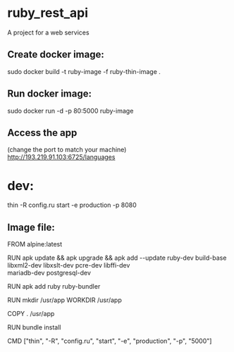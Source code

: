 # ruby_rest_api
A project for a web services

## Create docker image:

sudo docker build -t ruby-image -f ruby-thin-image .

## Run docker image:

sudo docker run -d -p 80:5000 ruby-image

## Access the app
(change the port to match your machine) <br>
http://193.219.91.103:6725/languages

# dev:

thin -R config.ru start -e production -p 8080


## Image file:

FROM alpine:latest

RUN apk update && apk upgrade &&  apk add --update ruby-dev build-base \
  libxml2-dev libxslt-dev pcre-dev libffi-dev \
  mariadb-dev postgresql-dev

RUN apk add ruby ruby-bundler

RUN mkdir /usr/app
WORKDIR /usr/app

COPY . /usr/app

RUN bundle install

CMD ["thin", "-R", "config.ru", "start", "-e", "production", "-p", "5000"]
